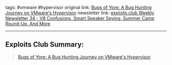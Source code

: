 tags: #vmware #hypervisor
original link: [Bugs of Yore: A Bug Hunting Journey on VMware's Hypervisor](https://blackhat.com/us-24/briefings/schedule/?ref=blog.exploits.club#bugs-of-yore-a-bug-hunting-journey-on-vmwares-hypervisor-40085)
newsletter link: [exploits.club Weekly Newsletter 34 - V8 Confusions, Smart Speaker Spying, Summer Camp Round-Up, And More](https://blog.exploits.club/exploits-club-weekly-newsletter-34-v8-confusions-smart-speaker-spying-summer-camp-round-up-and-more-2/)

---
## Exploits Club Summary:
> [Bugs of Yore: A Bug Hunting Journey on VMware's Hypervisor](https://blackhat.com/us-24/briefings/schedule/?ref=blog.exploits.club#bugs-of-yore-a-bug-hunting-journey-on-vmwares-hypervisor-40085) 